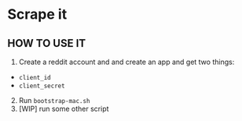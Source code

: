 # Scrape it 

## HOW TO USE IT

1. Create a reddit account and and create an app and get two things:
  * `client_id`
  * `client_secret`
2. Run `bootstrap-mac.sh`
3. [WIP] run some other script

